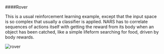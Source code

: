 ####Rover

This is a usual reinforcement learning example, except that the input space is so complex that usually a classifier is applied. NARS has to correlate sequences of actions itself with getting the reward from its body when an object has been catched, like a simple lifeform searching for food, driven by body rewards.

![rover](https://cloud.githubusercontent.com/assets/11791925/6994215/75e88512-db43-11e4-964f-2f2d82151b0e.png)